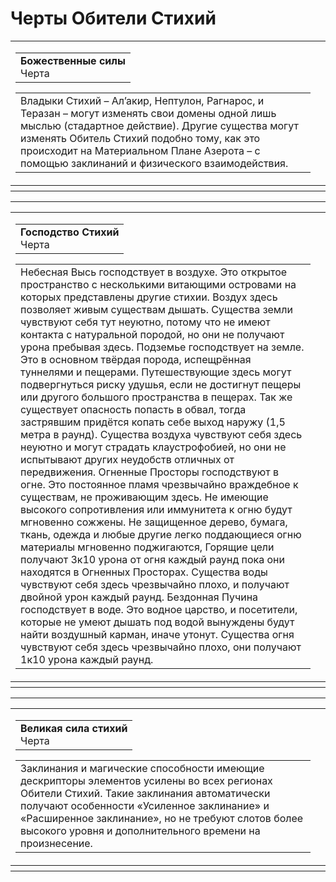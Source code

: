 # Черты Обители Стихий 
<div class="trait">
  <div class="wowhead-tooltip">
    <table class="wrap-table">
        <tbody>
          <tr>
              <td class="wow-tp-td-content">
                <table class="wow-tp-content-title-table" style="width: 100%;">
                    <tbody>
                      <tr>
                          <td>
  <div class="wow-icon" style="float:left">
    <div class="iconlarge" data-env="live" data-tree="live" data-game="wow">    
      <ins style="background-image: url('../images/icons/Spell_Nature_ElementalPrecision_1.png');" class="">
      </ins>  
      <del>  
      </del>
    </div>
  </div>
                            <span class="whtt-name" href="/ru/spell=382042/расколотые-стихии"><b class="whtt-name">Божественные силы</b></a>
                            <div class="subtype">Черта</div>
                          </td>
                      </tr>
                    </tbody>
                </table>
                <table class="wow-tp-content-description-table">
                    <tbody>
                      <tr>
                          <td>
                            <div class="text">
                                Владыки Стихий – Ал’акир, Нептулон, Рагнарос, и Теразан – могут изменять свои домены одной лишь мыслью (стадартное действие). Другие существа могут изменять Обитель Стихий подобно тому, как это происходит на Материальном Плане Азерота – с помощью заклинаний и физического взаимодействия. <br>
                            </div>
                          </td>
                      </tr>
                    </tbody>
                </table>
              </td>
              <th class="wow-tp-th-content"></th>
          </tr>
          <tr class="wow-tp-bottom-tr">
              <th class="wow-tp-bottom" style="background-position: bottom left"></th>
              <th class="wow-tp-bottom-corner" style="background-position: bottom right"></th>
          </tr>
        </tbody>
    </table>
  </div>
</div>
<hr class="spell-hr" />
<div class="trait">
  
  <div class="wowhead-tooltip">
    <table class="wrap-table">
        <tbody>
          <tr>
              <td class="wow-tp-td-content">
                <table class="wow-tp-content-title-table" style="width: 100%;">
                    <tbody>
                      <tr>
                          <td><div class="wow-icon" style="float:left">
    <div class="iconlarge" data-env="live" data-tree="live" data-game="wow">    
      <ins style="background-image: url('../images/icons/INV_10_ElementalCombinedFoozles_Primordial.png');" class="">
      </ins>  
      <del>  
      </del>
    </div>
  </div>
                            <span class="whtt-name" href="/ru/spell=382042/расколотые-стихии"><b class="whtt-name">Господство Стихий</b></a>
                            <div class="subtype">Черта</div>
                          </td>
                      </tr>
                    </tbody>
                </table>
                <table class="wow-tp-content-description-table">
                    <tbody>
                      <tr>
                          <td>
                            <div class="text">
                                Небесная Высь господствует в воздухе. Это открытое пространство с несколькими витающими островами на которых представлены другие стихии. Воздух здесь позволяет живым существам дышать. Существа земли чувствуют себя тут неуютно, потому что не имеют контакта с натуральной породой, но они не получают урона пребывая здесь.
Подземье господствует на земле. Это в основном твёрдая порода, испещрённая туннелями и пещерами. Путешествующие здесь могут подвергнуться риску удушья, если не достигнут пещеры или другого большого пространства в пещерах. Так же существует опасность попасть в обвал, тогда застрявшим придётся копать себе выход наружу (1,5 метра  в раунд). Существа воздуха чувствуют себя здесь неуютно и могут страдать клаустрофобией, но они не испытывают других неудобств отличных от передвижения.
Огненные Просторы господствуют в огне. Это постоянное пламя чрезвычайно враждебное к существам, не проживающим здесь. Не имеющие высокого сопротивления или иммунитета к огню будут мгновенно сожжены. Не защищенное дерево, бумага, ткань, одежда и любые другие легко поддающиеся огню материалы мгновенно поджигаются, Горящие цели получают 3к10 урона от огня каждый раунд пока они находятся в Огненных Просторах. Существа воды чувствуют себя здесь чрезвычайно плохо, и получают двойной урон каждый раунд.
Бездонная Пучина господствует в воде. Это водное царство, и посетители, которые не умеют дышать под водой вынуждены будут найти воздушный карман, иначе утонут. Существа огня чувствуют себя здесь чрезвычайно плохо, они получают 1к10 урона каждый раунд. 
<br>
                            </div>
                          </td>
                      </tr>
                    </tbody>
                </table>
              </td>
              <th class="wow-tp-th-content"></th>
          </tr>
          <tr class="wow-tp-bottom-tr">
              <th class="wow-tp-bottom" style="background-position: bottom left"></th>
              <th class="wow-tp-bottom-corner" style="background-position: bottom right"></th>
          </tr>
        </tbody>
    </table>
  </div>
</div>
<hr class="spell-hr" />
<div class="trait">
  
  <div class="wowhead-tooltip">
    <table class="wrap-table">
        <tbody>
          <tr>
              <td class="wow-tp-td-content">
                <table class="wow-tp-content-title-table" style="width: 100%;">
                    <tbody>
                      <tr>
                          <td><div class="wow-icon" style="float:left">
    <div class="iconlarge" data-env="live" data-tree="live" data-game="wow">    
      <ins style="background-image: url('../images/icons/INV_10_Enchanting2_ElementalSwirl_Color1.png');" class="">
      </ins>  
      <del>  
      </del>
    </div>
  </div>
                            <span class="whtt-name" href="/ru/spell=382042/расколотые-стихии"><b class="whtt-name">Великая сила стихий</b></a>
                            <div class="subtype">Черта</div>
                          </td>
                      </tr>
                    </tbody>
                </table>
                <table class="wow-tp-content-description-table">
                    <tbody>
                      <tr>
                          <td>
                            <div class="text">
                                Заклинания и магические способности  имеющие дескрипторы элементов усилены во всех регионах Обители Стихий. Такие заклинания автоматически получают особенности «Усиленное заклинание» и «Расширенное заклинание», но не требуют слотов более высокого уровня и дополнительного времени на произнесение.<br>
                            </div>
                          </td>
                      </tr>
                    </tbody>
                </table>
              </td>
              <th class="wow-tp-th-content"></th>
          </tr>
          <tr class="wow-tp-bottom-tr">
              <th class="wow-tp-bottom" style="background-position: bottom left"></th>
              <th class="wow-tp-bottom-corner" style="background-position: bottom right"></th>
          </tr>
        </tbody>
    </table>
  </div>
</div>
